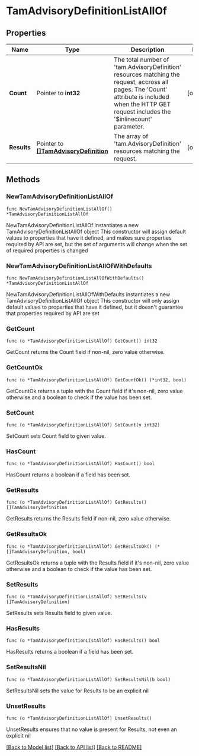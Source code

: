 # TamAdvisoryDefinitionListAllOf

## Properties

Name | Type | Description | Notes
------------ | ------------- | ------------- | -------------
**Count** | Pointer to **int32** | The total number of &#39;tam.AdvisoryDefinition&#39; resources matching the request, accross all pages. The &#39;Count&#39; attribute is included when the HTTP GET request includes the &#39;$inlinecount&#39; parameter. | [optional] 
**Results** | Pointer to [**[]TamAdvisoryDefinition**](tam.AdvisoryDefinition.md) | The array of &#39;tam.AdvisoryDefinition&#39; resources matching the request. | [optional] 

## Methods

### NewTamAdvisoryDefinitionListAllOf

`func NewTamAdvisoryDefinitionListAllOf() *TamAdvisoryDefinitionListAllOf`

NewTamAdvisoryDefinitionListAllOf instantiates a new TamAdvisoryDefinitionListAllOf object
This constructor will assign default values to properties that have it defined,
and makes sure properties required by API are set, but the set of arguments
will change when the set of required properties is changed

### NewTamAdvisoryDefinitionListAllOfWithDefaults

`func NewTamAdvisoryDefinitionListAllOfWithDefaults() *TamAdvisoryDefinitionListAllOf`

NewTamAdvisoryDefinitionListAllOfWithDefaults instantiates a new TamAdvisoryDefinitionListAllOf object
This constructor will only assign default values to properties that have it defined,
but it doesn't guarantee that properties required by API are set

### GetCount

`func (o *TamAdvisoryDefinitionListAllOf) GetCount() int32`

GetCount returns the Count field if non-nil, zero value otherwise.

### GetCountOk

`func (o *TamAdvisoryDefinitionListAllOf) GetCountOk() (*int32, bool)`

GetCountOk returns a tuple with the Count field if it's non-nil, zero value otherwise
and a boolean to check if the value has been set.

### SetCount

`func (o *TamAdvisoryDefinitionListAllOf) SetCount(v int32)`

SetCount sets Count field to given value.

### HasCount

`func (o *TamAdvisoryDefinitionListAllOf) HasCount() bool`

HasCount returns a boolean if a field has been set.

### GetResults

`func (o *TamAdvisoryDefinitionListAllOf) GetResults() []TamAdvisoryDefinition`

GetResults returns the Results field if non-nil, zero value otherwise.

### GetResultsOk

`func (o *TamAdvisoryDefinitionListAllOf) GetResultsOk() (*[]TamAdvisoryDefinition, bool)`

GetResultsOk returns a tuple with the Results field if it's non-nil, zero value otherwise
and a boolean to check if the value has been set.

### SetResults

`func (o *TamAdvisoryDefinitionListAllOf) SetResults(v []TamAdvisoryDefinition)`

SetResults sets Results field to given value.

### HasResults

`func (o *TamAdvisoryDefinitionListAllOf) HasResults() bool`

HasResults returns a boolean if a field has been set.

### SetResultsNil

`func (o *TamAdvisoryDefinitionListAllOf) SetResultsNil(b bool)`

 SetResultsNil sets the value for Results to be an explicit nil

### UnsetResults
`func (o *TamAdvisoryDefinitionListAllOf) UnsetResults()`

UnsetResults ensures that no value is present for Results, not even an explicit nil

[[Back to Model list]](../README.md#documentation-for-models) [[Back to API list]](../README.md#documentation-for-api-endpoints) [[Back to README]](../README.md)


